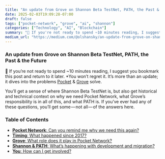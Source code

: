 ```yaml
---
title: "An update from Grove on Shannon Beta TestNet, PATH, the Past & the Future"
date: 2025-02-03T19:09:28-07:00
draft: false
tags: ["pocket-network", "grove", "ai", "shannon"]
categories: ["Technology", "AI", "Blockchain"]
summary: "👋 If you're not ready to spend ~10 minutes reading, I suggest you bookmark this post and return to it later. You won't regret it. It's…"
medium_url: "https://medium.com/@olshansky/an-update-from-grove-on-shannon-beta-testnet-path-the-past-the-future-5bf7ec2a9acf"
---
```


### An update from Grove on Shannon Beta TestNet, PATH, the Past & the Future

👋 If you’re not ready to spend ~10 minutes reading, I suggest you bookmark this post and return to it later. \*You won’t regret it. It’s more than an update; it dives into the problems [Pocket](https://www.pokt.network/) & [Grove](https://www.grove.city/) solve.

You’ll get a sense of where Shannon Beta TestNet is, but also get historical and technical context on why we need Pocket Network, what Grove’s responsibility is in all of this, and what PATH is. If you’ve ever had any of these questions, you’ll get some — not all — of the answers here.

### Table of Contents

- [**Pocket Network**: Can you remind me why we need this again?](https://medium.com/p/5bf7ec2a9acf/edit#ff76)
- [**Timing**: What happened since 2017?](https://medium.com/p/5bf7ec2a9acf/edit#1057)
- [**Grove**: What role does it play in Pocket Network?](https://medium.com/p/5bf7ec2a9acf/edit#e4ca)
- [**Shannon & PATH**: What’s happening with development and migration?](https://medium.com/p/5bf7ec2a9acf/edit#3ca9)
- [**You**: How can I get involved?](https://medium.com/p/5bf7ec2a9acf/edit#6130)
